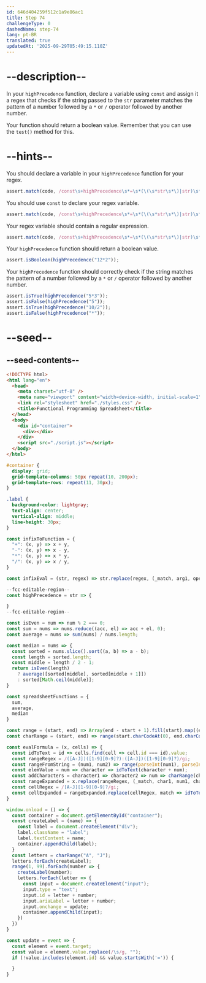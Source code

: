 ```yaml
---
id: 646d404259f512c1a9e86ac1
title: Step 74
challengeType: 0
dashedName: step-74
lang: pt-BR
translated: true
updatedAt: '2025-09-29T05:49:15.110Z'
---
```


# --description--
In your `highPrecedence` function, declare a variable using `const` and assign it a regex that checks if the string passed to the `str` parameter matches the pattern of a number followed by a `*` or `/` operator followed by another number.

Your function should return a boolean value. Remember that you can use the `test()` method for this.

# --hints--

You should declare a variable in your `highPrecedence` function for your regex.

```js
assert.match(code, /const\s+highPrecedence\s*=\s*(\(\s*str\s*\)|str)\s*=>\s*{\s*(?:const|let|var)\s+\w+/);
```

You should use `const` to declare your regex variable.

```js
assert.match(code, /const\s+highPrecedence\s*=\s*(\(\s*str\s*\)|str)\s*=>\s*{\s*const\s+\w+/);
```

Your regex variable should contain a regular expression.

```js
assert.match(code, /const\s+highPrecedence\s*=\s*(\(\s*str\s*\)|str)\s*=>\s*{\s*const\s+\w+\s*=\s*\//);
```

Your `highPrecedence` function should return a boolean value.

```js
assert.isBoolean(highPrecedence("12*2"));
```

Your `highPrecedence` function should correctly check if the string matches the pattern of a number followed by a `*` or `/` operator followed by another number.

```js
assert.isTrue(highPrecedence("5*3"));
assert.isFalse(highPrecedence("5"));
assert.isTrue(highPrecedence("10/2"));
assert.isFalse(highPrecedence("*"));
```

# --seed--

## --seed-contents--

```html
<!DOCTYPE html>
<html lang="en">
  <head>
    <meta charset="utf-8" />
    <meta name="viewport" content="width=device-width, initial-scale=1" />
    <link rel="stylesheet" href="./styles.css" />
    <title>Functional Programming Spreadsheet</title>
  </head>
  <body>
    <div id="container">
      <div></div>
    </div>
    <script src="./script.js"></script>
  </body>
</html>
```

```css
#container {
  display: grid;
  grid-template-columns: 50px repeat(10, 200px);
  grid-template-rows: repeat(11, 30px);
}

.label {
  background-color: lightgray;
  text-align: center;
  vertical-align: middle;
  line-height: 30px;
}
```

```js
const infixToFunction = {
  "+": (x, y) => x + y,
  "-": (x, y) => x - y,
  "*": (x, y) => x * y,
  "/": (x, y) => x / y,
}

const infixEval = (str, regex) => str.replace(regex, (_match, arg1, operator, arg2) => infixToFunction[operator](parseFloat(arg1), parseFloat(arg2)));

--fcc-editable-region--
const highPrecedence = str => {

}
--fcc-editable-region--

const isEven = num => num % 2 === 0;
const sum = nums => nums.reduce((acc, el) => acc + el, 0);
const average = nums => sum(nums) / nums.length;

const median = nums => {
  const sorted = nums.slice().sort((a, b) => a - b);
  const length = sorted.length;
  const middle = length / 2 - 1;
  return isEven(length)
    ? average([sorted[middle], sorted[middle + 1]])
    : sorted[Math.ceil(middle)];
}

const spreadsheetFunctions = {
  sum,
  average,
  median
}

const range = (start, end) => Array(end - start + 1).fill(start).map((element, index) => element + index);
const charRange = (start, end) => range(start.charCodeAt(0), end.charCodeAt(0)).map(code => String.fromCharCode(code));

const evalFormula = (x, cells) => {
  const idToText = id => cells.find(cell => cell.id === id).value;
  const rangeRegex = /([A-J])([1-9][0-9]?):([A-J])([1-9][0-9]?)/gi;
  const rangeFromString = (num1, num2) => range(parseInt(num1), parseInt(num2));
  const elemValue = num => character => idToText(character + num);
  const addCharacters = character1 => character2 => num => charRange(character1, character2).map(elemValue(num));
  const rangeExpanded = x.replace(rangeRegex, (_match, char1, num1, char2, num2) => rangeFromString(num1, num2).map(addCharacters(char1)(char2)));
  const cellRegex = /[A-J][1-9][0-9]?/gi;
  const cellExpanded = rangeExpanded.replace(cellRegex, match => idToText(match.toUpperCase()));
}

window.onload = () => {
  const container = document.getElementById("container");
  const createLabel = (name) => {
    const label = document.createElement("div");
    label.className = "label";
    label.textContent = name;
    container.appendChild(label);
  }
  const letters = charRange("A", "J");
  letters.forEach(createLabel);
  range(1, 99).forEach(number => {
    createLabel(number);
    letters.forEach(letter => {
      const input = document.createElement("input");
      input.type = "text";
      input.id = letter + number;
      input.ariaLabel = letter + number;
      input.onchange = update;
      container.appendChild(input);
    })
  })
}

const update = event => {
  const element = event.target;
  const value = element.value.replace(/\s/g, "");
  if (!value.includes(element.id) && value.startsWith('=')) {

  }
}
```
